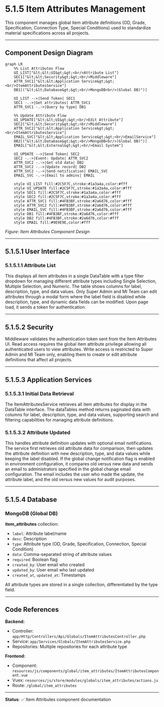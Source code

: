 # 5.1.5 Item Attributes Management

This component manages global item attribute definitions (OD, Grade, Specification, Connection Type, Special Conditions) used to standardize material specifications across all projects.

---

## Component Design Diagram

```mermaid
graph LR
    %% List Attributes Flow
    UI_LIST["&lt;&lt;UI&gt;&gt;<br/>Attribute List"]
    SEC1["&lt;&lt;Security&gt;&gt;<br/>Middleware"]
    ATTR_SVC1["&lt;&lt;Application Service&gt;&gt;<br/>ItemAttributesService"]
    DB1[("&lt;&lt;Database&gt;&gt;<br/>MongoDB<br/>(Global DB)")]

    UI_LIST -->|Send Token| SEC1
    SEC1 -.->|Get attributes| ATTR_SVC1
    ATTR_SVC1 -.->|Query by type| DB1

    %% Update Attribute Flow
    UI_UPDATE["&lt;&lt;UI&gt;&gt;<br/>Edit Attribute"]
    SEC2["&lt;&lt;Security&gt;&gt;<br/>Middleware"]
    ATTR_SVC2["&lt;&lt;Application Service&gt;&gt;<br/>ItemAttributesService"]
    EMAIL_SVC["&lt;&lt;Application Service&gt;&gt;<br/>EmailService"]
    DB2[("&lt;&lt;Database&gt;&gt;<br/>MongoDB<br/>(Global DB)")]
    EMAIL["&lt;&lt;External&gt;&gt;<br/>Email System"]

    UI_UPDATE -->|Send Token| SEC2
    SEC2 -.->|Event: Update| ATTR_SVC2
    ATTR_SVC2 -.->|Get old data| DB2
    ATTR_SVC2 -.->|Update record| DB2
    ATTR_SVC2 -.->|Send notification| EMAIL_SVC
    EMAIL_SVC -.->|Email to admins| EMAIL

    style UI_LIST fill:#2C5F7C,stroke:#1a3a4a,color:#fff
    style UI_UPDATE fill:#2C5F7C,stroke:#1a3a4a,color:#fff
    style SEC1 fill:#2C5F7C,stroke:#1a3a4a,color:#fff
    style SEC2 fill:#2C5F7C,stroke:#1a3a4a,color:#fff
    style ATTR_SVC1 fill:#4FB3BF,stroke:#2a6d76,color:#fff
    style ATTR_SVC2 fill:#4FB3BF,stroke:#2a6d76,color:#fff
    style EMAIL_SVC fill:#4FB3BF,stroke:#2a6d76,color:#fff
    style DB1 fill:#4FB3BF,stroke:#2a6d76,color:#fff
    style DB2 fill:#4FB3BF,stroke:#2a6d76,color:#fff
    style EMAIL fill:#9E9E9E,color:#fff
```

*Figure: Item Attributes Component Design*

---

## 5.1.5.1 User Interface

### 5.1.5.1.1 Attribute List

This displays all item attributes in a single DataTable with a type filter dropdown for managing different attribute types including Single Selection, Multiple Selection, and Numeric. The table shows columns for label, description, type, and data values. Only Super Admin and MI Team can edit attributes through a modal form where the label field is disabled while description, type, and dynamic data fields can be modified. Upon page load, it sends a token for authentication.

---

## 5.1.5.2 Security

Middleware validates the authentication token sent from the Item Attributes UI. Read access requires the global item attribute privilege allowing all authenticated users to view attributes. Write access is restricted to Super Admin and MI Team only, enabling them to create or edit attribute definitions that affect all projects.

---

## 5.1.5.3 Application Services

### 5.1.5.3.1 Initial Data Retrieval

The ItemAttributesService retrieves all item attributes for display in the DataTable interface. The dataTables method returns paginated data with columns for label, description, type, and data values, supporting search and filtering capabilities for managing attribute definitions.

### 5.1.5.3.2 Attribute Updated

This handles attribute definition updates with optional email notifications. The service first retrieves old attribute data for comparison, then updates the attribute definition with new description, type, and data values while keeping the label disabled. If the global change notification flag is enabled in environment configuration, it compares old versus new data and sends an email to administrators specified in the global change email configuration. The email includes the user who made the update, the attribute label, and the old versus new values for audit purposes.

---

## 5.1.5.4 Database

### MongoDB (Global DB)

**item_attributes** collection:
- `label`: Attribute label/name
- `desc`: Description
- `type`: Attribute type (OD, Grade, Specification, Connection, Special Condition)
- `data`: Comma-separated string of attribute values
- `required`: Boolean flag
- `created_by`: User email who created
- `updated_by`: User email who last updated
- `created_at`, `updated_at`: Timestamps

All attribute types are stored in a single collection, differentiated by the type field.

---

## Code References

**Backend:**
- Controller: `app/Http/Controllers/Api/Globals/ItemAttributesController.php`
- Service: `app/Services/Globals/ItemAttributesService.php`
- Repositories: Multiple repositories for each attribute type

**Frontend:**
- Component: `resources/js/components/global/item_attributes/ItemAttributesComponent.vue`
- Vuex: `resources/js/store/modules/globals/item_attributes/actions.js`
- Route: `/global/item_attributes`

---

**Status**: ✅ Item Attributes component documentation
